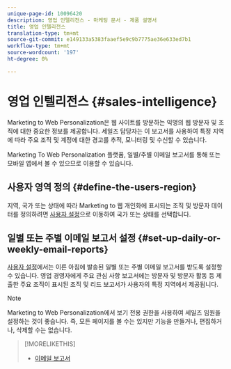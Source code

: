 ```yaml
---
unique-page-id: 10096420
description: 영업 인텔리전스 - 마케팅 문서 - 제품 설명서
title: 영업 인텔리전스
translation-type: tm+mt
source-git-commit: e149133a5383faaef5e9c9b7775ae36e633ed7b1
workflow-type: tm+mt
source-wordcount: '197'
ht-degree: 0%

---
```



# 영업 인텔리전스 {#sales-intelligence}

Marketing to Web Personalization은 웹 사이트를 방문하는 익명의 웹 방문자 및 조직에 대한 중요한 정보를 제공합니다. 세일즈 담당자는 이 보고서를 사용하여 특정 지역에 따라 주요 조직 및 계정에 대한 경고를 추적, 모니터링 및 수신할 수 있습니다.

Marketing To Web Personalization 플랫폼, 일별/주별 이메일 보고서를 통해 또는 모바일 앱에서 볼 수 있으므로 이용할 수 있습니다.

## 사용자 영역 정의 {#define-the-users-region}

지역, 국가 또는 상태에 따라 Marketing to 웹 개인화에 표시되는 조직 및 방문자 데이터를 정의하려면 [사용자 설정](/help/marketo/product-docs/web-personalization/getting-started/user-settings.md)으로 이동하여 국가 또는 상태를 선택합니다.

## 일별 또는 주별 이메일 보고서 설정 {#set-up-daily-or-weekly-email-reports}

[사용자 설정](/help/marketo/product-docs/web-personalization/getting-started/user-settings.md)에서는 이른 아침에 발송된 일별 또는 주별 이메일 보고서를 받도록 설정할 수 있습니다. 영업 경영자에게 주요 관심 사항 보고서에는 방문자 및 방문자 활동 등 제출한 주요 조직이 표시된 조직 및 리드 보고서가 사용자의 특정 지역에서 제공됩니다.

>[!NOTE]
>
>Marketing to Web Personalization에서 보기 전용 권한을 사용하여 세일즈 임원을 설정하는 것이 좋습니다. 즉, 모든 페이지를 볼 수는 있지만 기능을 만들거나, 편집하거나, 삭제할 수는 없습니다.

>[!MORELIKETHIS]
>
>* [이메일 보고서](email-reports.md)

